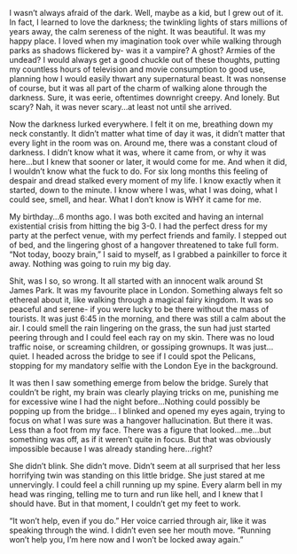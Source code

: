 I wasn’t always afraid of the dark. Well, maybe as a kid, but I grew out of it. In fact, I learned to love the darkness; the twinkling lights of stars millions of years away, the calm sereness of the night. It was beautiful. It was my happy place. I loved when my imagination took over while walking through parks as shadows flickered by- was it a vampire? A ghost? Armies of the undead? I would always get a good chuckle out of these thoughts, putting my countless hours of television and movie consumption to good use, planning how I would easily thwart any supernatural beast. It was nonsense of course, but it was all part of the charm of walking alone through the darkness. Sure, it was eerie, oftentimes downright creepy. And lonely. But scary? Nah, it was never scary…at least not until she arrived.

Now the darkness lurked everywhere. I felt it on me, breathing down my neck constantly. It didn’t matter what time of day it was, it didn’t matter that every light in the room was on. Around me, there was a constant cloud of darkness. I didn’t know what it was, where it came from, or why it was here…but I knew that sooner or later, it would come for me. And when it did, I wouldn’t know what the fuck to do. For six long months this feeling of despair and dread stalked every moment of my life. I know exactly when it started, down to the minute. I know where I was, what I was doing, what I could see, smell, and hear. What I don’t know is WHY it came for me.

My birthday...6 months ago. I was both excited and having an internal existential crisis from hitting the big 3-0. I had the perfect dress for my party at the perfect venue, with my perfect friends and family. I stepped out of bed, and the lingering ghost of a hangover threatened to take full form. “Not today, boozy brain,” I said to myself, as I grabbed a painkiller to force it away. Nothing was going to ruin my big day. 

Shit, was I so, so wrong. It all started with an innocent walk around St James Park. It was my favourite place in London. Something always felt so ethereal about it, like walking through a magical fairy kingdom. It was so peaceful and serene- if you were lucky to be there without the mass of tourists. It was just 6:45 in the morning, and there was still a calm about the air. I could smell the rain lingering on the grass, the sun had just started peering through and I could feel each ray on my skin. There was no loud traffic noise, or screaming children, or gossiping grownups. It was just…quiet. I headed across the bridge to see if I could spot the Pelicans, stopping for my mandatory selfie with the London Eye in the background.

It was then I saw something emerge from below the bridge. Surely that couldn’t be right, my brain was clearly playing tricks on me, punishing me for excessive wine I had the night before…Nothing could possibly be popping up from the bridge... I blinked and opened my eyes again, trying to focus on what I was sure was a hangover hallucination. But there it was. Less than a foot from my face. There was a figure that looked…me…but something was off, as if it weren’t quite in focus. But that was obviously impossible because I was already standing here…right?

She didn’t blink. She didn’t move. Didn’t seem at all surprised that her less horrifying twin was standing on this little bridge. She just stared at me unnervingly. I could feel a chill running up my spine. Every alarm bell in my head was ringing, telling me to turn and run like hell, and I knew that I should have. But in that moment, I couldn’t get my feet to work. 

“It won’t help, even if you do.” Her voice carried through air, like it was speaking through the wind. I didn’t even see her mouth move. “Running won’t help you, I’m here now and I won’t be locked away again.”